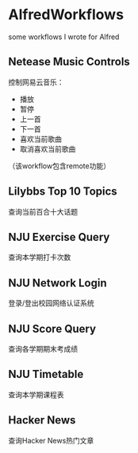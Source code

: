 # AlfredWorkflows

some workflows I wrote for Alfred

## Netease Music Controls

控制网易云音乐：

* 播放
* 暂停
* 上一首
* 下一首
* 喜欢当前歌曲
* 取消喜欢当前歌曲

（该workflow包含remote功能）

## Lilybbs Top 10 Topics

查询当前百合十大话题

## NJU Exercise Query

查询本学期打卡次数

## NJU Network Login

登录/登出校园网络认证系统

## NJU Score Query

查询各学期期末考成绩

## NJU Timetable

查询本学期课程表

## Hacker News

查询Hacker News热门文章
